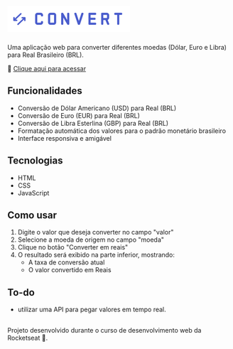 # ![Convert logo](./img/logo.svg)

Uma aplicação web para converter diferentes moedas (Dólar, Euro e Libra) para Real Brasileiro (BRL).

🔗 [Clique aqui para acessar](https://giigio.github.io/convert-page/)

## Funcionalidades

- Conversão de Dólar Americano (USD) para Real (BRL)
- Conversão de Euro (EUR) para Real (BRL)
- Conversão de Libra Esterlina (GBP) para Real (BRL)
- Formatação automática dos valores para o padrão monetário brasileiro
- Interface responsiva e amigável

## Tecnologias

- HTML
- CSS
- JavaScript

## Como usar

1. Digite o valor que deseja converter no campo "valor"
2. Selecione a moeda de origem no campo "moeda"
3. Clique no botão "Converter em reais"
4. O resultado será exibido na parte inferior, mostrando:
   - A taxa de conversão atual
   - O valor convertido em Reais

## To-do

- utilizar uma API para pegar valores em tempo real.

##

Projeto desenvolvido durante o curso de desenvolvimento web da Rocketseat 🚀.
